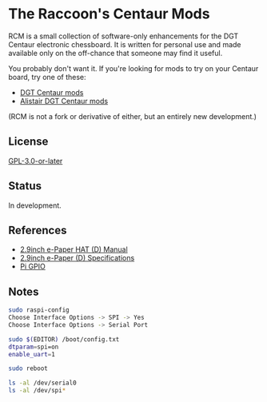 # The Raccoon's Centaur Mods

RCM is a small collection of software-only enhancements for the DGT Centaur
electronic chessboard. It is written for personal use and made available only
on the off-chance that someone may find it useful.

You probably don't want it. If you're looking for mods to try on your Centaur
board, try one of these:

-   [DGT Centaur mods](https://github.com/DGTCentaurMods/DGTCentaurMods)
-   [Alistair DGT Centaur mods](https://github.com/Alistair-Crompton/DGTCentaurMods)

(RCM is not a fork or derivative of either, but an entirely new development.)

## License

[GPL-3.0-or-later](COPYING)

## Status

In development.

## References

-   [2.9inch e-Paper HAT (D) Manual](<https://www.waveshare.com/wiki/2.9inch_e-Paper_HAT_(D)>)
-   [2.9inch e-Paper (D) Specifications](https://files.waveshare.com/upload/b/b5/2.9inch_e-Paper_%28D%29_Specification.pdf)
-   [Pi GPIO](https://abyz.me.uk/rpi/pigpio/cif.html)

## Notes

```bash
sudo raspi-config
Choose Interface Options -> SPI -> Yes
Choose Interface Options -> Serial Port

sudo $(EDITOR) /boot/config.txt
dtparam=spi=on
enable_uart=1

sudo reboot

ls -al /dev/serial0
ls -al /dev/spi*
```
